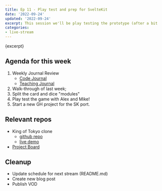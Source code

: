 ```yaml
---
title: Ep 11 - Play test and prep for SvelteKit
date: '2022-09-24'
updated: '2022-09-24'
excerpt: This session we'll be play testing the prototype (after a bit of work) and begin preparing for porting the app to SvelteKit.  
categories: 
- live-stream
---
```

{excerpt}

## Agenda for this week
1. Weekly Journal Review
    - [Code Journal](https://acidtone.github.io/code-journal/)
    - [Teaching Journal](https://acidtone.github.io/teaching-journal/)
2. Walk-through of last week;
3. Split the card and dice "modules"
4. Play test the game with Alex and Mike!
5. Start a new GH project for the SK port.

## Relevant repos
- King of Tokyo clone
    - [github repo](https://github.com/browsertherapy/king-of-tokyo-clone/)
    - [live demo](https://browsertherapy.github.io/king-of-tokyo-clone/)
- [Project Board](https://github.com/orgs/browsertherapy/projects/4/views/2)
## Cleanup
- Update schedule for next stream (README.md)
- Create new blog post
- Publish VOD